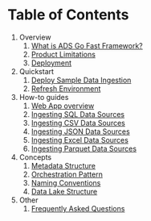 # Table of Contents

1. Overview
   1. [What is ADS Go Fast Framework?](overview.md)
   1. [Product Limitations](overview-product-limitations.md)
   1. [Deployment](overview-deployment.md)
1. Quickstart
   1. [Deploy Sample Data Ingestion](deploy-sample-data-ingestion.md)
   1. [Refresh Environment](refresh-environment.md)
1. How-to guides
   1. [Web App overview](docs/how-to-guides-web-app-overview.md)
   1. [Ingesting SQL Data Sources ](how-to-guides-ingesting-sql-data-sources.md)
   1. [Ingesting CSV Data Sources ](how-to-guides-ingesting-csv-data-sources.md)
   1. [Ingesting JSON Data Sources ](how-to-guides-ingesting-json-data-sources.md)
   1. [Ingesting Excel Data Sources ](how-to-guides-ingesting-excel-data-sources.md)
   1. [Ingesting Parquet Data Sources ](how-to-guides-ingesting-excel-data-sources.md)
1. Concepts
   1. [Metadata Structure](concepts-metadata-structure.md)
   1. [Orchestration Pattern](concepts-orchestration-pattern.md)
   1. [Naming Conventions](concepts-naming-conventions.md)
   1. [Data Lake Structure](concepts-data-lake-structure.md)
1. Other
   1. [Frequently Asked Questions](others-frequently-asked-questions.md)

